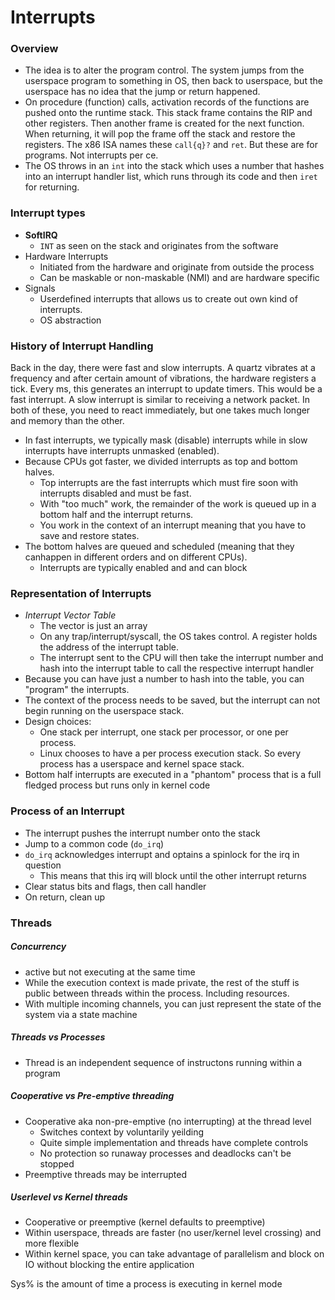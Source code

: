 # Interrupts

### Overview
* The idea is to alter the program control. The system jumps from the userspace program to something in OS, then back to userspace, but the userspace has no idea that the jump or return happened. 
* On procedure (function) calls, activation records of the functions are pushed onto the runtime stack. This stack frame contains the RIP and other registers. Then another frame is created for the next function. When returning, it will pop the frame off the stack and restore the registers. The x86 ISA names these `call{q}?` and `ret`. But these are for programs. Not interrupts per ce. 
* The OS throws in an `int` into the stack which uses a number that hashes into an interrupt handler list, which runs through its code and then `iret` for returning. 

### Interrupt types
* __SoftIRQ__
  * `INT` as seen on the stack and originates from the software
* Hardware Interrupts
  * Initiated from the hardware and originate from outside the process
  * Can be maskable or non-maskable (NMI) and are hardware specific
* Signals
  * Userdefined interrupts that allows us to create out own kind of interrupts. 
  * OS abstraction

### History of Interrupt Handling 
Back in the day, there were fast and slow interrupts. A quartz vibrates at a frequency and after certain amount of vibrations, the hardware registers a tick. Every ms, this generates an interrupt to update timers. This would be a fast interrupt. A slow interrupt is similar to receiving a network packet. In both of these, you need to react immediately, but one takes much longer and memory than the other. 
* In fast interrupts, we typically mask (disable) interrupts while in slow interrupts have interrupts unmasked (enabled).
* Because CPUs got faster, we divided interrupts as top and bottom halves.
  * Top interrupts are the fast interrupts which must fire soon with interrupts disabled and must be fast. 
  * With "too much" work, the remainder of the work is queued up in a bottom half and the interrupt returns. 
  * You work in the context of an interrupt meaning that you have to save and restore states. 
* The bottom halves are queued and scheduled (meaning that they canhappen in different orders and on different CPUs). 
  * Interrupts are typically enabled and and can block

### Representation of Interrupts
* _Interrupt Vector Table_
  * The vector is just an array
  * On any trap/interrupt/syscall, the OS takes control. A register holds the address of the interrupt table. 
  * The interrupt sent to the CPU will then take the interrupt number and hash into the interrupt table to call the respective interrupt handler 
* Because you can have just a number to hash into the table, you can "program" the interrupts.
* The context of the process needs to be saved, but the interrupt can not begin running on the userspace stack. 
* Design choices: 
  * One stack per interrupt, one stack per processor, or one per process. 
  * Linux chooses to have a per process execution stack. So every process has a userspace and kernel space stack. 
* Bottom half interrupts are executed in a "phantom" process that is a full fledged process but runs only in kernel code
  
### Process of an Interrupt
* The interrupt pushes the interrupt number onto the stack
* Jump to a common code (`do_irq`)
* `do_irq` acknowledges interrupt and optains a spinlock for the irq in question
  * This means that this irq will block until the other interrupt returns 
* Clear status bits and flags, then call handler
* On return, clean up

### Threads

##### Concurrency 
* active but not executing at the same time
* While the execution context is made private, the rest of the stuff is public between threads within the process. Including resources. 
* With multiple incoming channels, you can just represent the state of the system via a state machine 

##### Threads vs Processes
* Thread is an independent sequence of instructons running within a program

##### Cooperative vs Pre-emptive threading
* Cooperative aka non-pre-emptive (no interrupting) at the thread level
  * Switches context by voluntarily yeilding 
  * Quite simple implementation and threads have complete controls
  * No protection so runaway processes and deadlocks can't be stopped 
* Preemptive threads may be interrupted 

##### Userlevel vs Kernel threads
* Cooperative or preemptive (kernel defaults to preemptive)
* Within userspace, threads are faster (no user/kernel level crossing) and more flexible 
* Within kernel space, you can take advantage of parallelism and block on IO without blocking the entire application 

Sys% is the amount of time a process is executing in kernel mode
